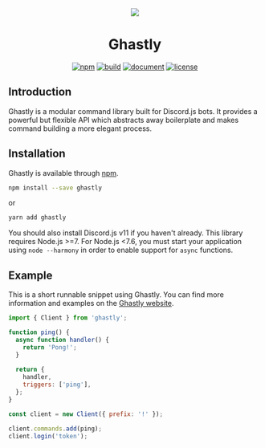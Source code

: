 <div align="center">
  <a href="https://ghastly.js.org" target="_blank"><img src="https://ghastly.js.org/assets/logo.png"></a>
  <h1>Ghastly</h1>
  <a href="https://www.npmjs.com/package/ghastly"><img src="https://img.shields.io/npm/v/ghastly.svg" alt="npm"></a>
  <a href="https://travis-ci.org/hkwu/ghastly"><img src="https://img.shields.io/travis/hkwu/ghastly.svg" alt="build"></a>
  <a href="https://doc.esdoc.org/github.com/hkwu/ghastly"><img src="https://doc.esdoc.org/github.com/hkwu/ghastly/badge.svg" alt="document"></a>
  <a href="https://opensource.org/licenses/MIT"><img src="https://img.shields.io/npm/l/ghastly.svg" alt="license"></a>
</div>

## Introduction
Ghastly is a modular command library built for Discord.js bots. It provides a powerful but flexible API which abstracts away boilerplate and makes command building a more elegant process.

## Installation
Ghastly is available through [npm](https://www.npmjs.com/package/ghastly).

```bash
npm install --save ghastly
```

or

```bash
yarn add ghastly
```

You should also install Discord.js v11 if you haven't already. This library requires Node.js >=7. For Node.js <7.6, you must start your application using `node --harmony` in order to enable support for `async` functions.

## Example
This is a short runnable snippet using Ghastly. You can find more information and examples on the [Ghastly website](https://ghastly.js.org).

```js
import { Client } from 'ghastly';

function ping() {
  async function handler() {
    return 'Pong!';
  }
  
  return {
    handler,
    triggers: ['ping'],
  };
}

const client = new Client({ prefix: '!' });

client.commands.add(ping);
client.login('token');
```
